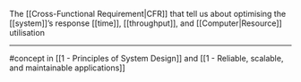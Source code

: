 The [[Cross-Functional Requirement|CFR]] that tell us about optimising the [[system]]’s response [[time]], [[throughput]], and [[Computer|Resource]] utilisation

---

#concept in [[1 - Principles of System Design]] and [[1 - Reliable, scalable, and maintainable applications]]